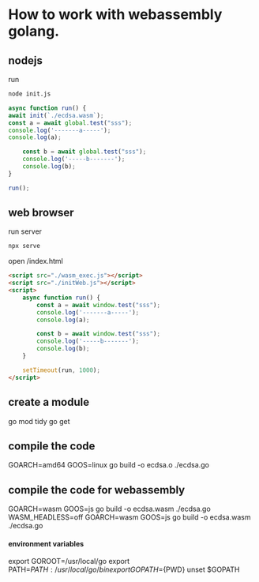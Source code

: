 # How to work with webassembly golang.

## nodejs
run
```bash
node init.js
```
```js
async function run() {
await init(`./ecdsa.wasm`);
const a = await global.test("sss");
console.log('-------a-----');
console.log(a);

    const b = await global.test("sss");
    console.log('-----b-------');
    console.log(b);
}

run();
```

## web browser
run server
```bash
npx serve
```
open /index.html
```html
<script src="./wasm_exec.js"></script>
<script src="./initWeb.js"></script>
<script>
    async function run() {
        const a = await window.test("sss");
        console.log('-------a-----');
        console.log(a);

        const b = await window.test("sss");
        console.log('-----b-------');
        console.log(b);
    }

    setTimeout(run, 1000);
</script>
```

## create a module
go mod tidy
go get

## compile the code
GOARCH=amd64 GOOS=linux go build -o ecdsa.o ./ecdsa.go

## compile the code for webassembly
GOARCH=wasm GOOS=js go build -o ecdsa.wasm ./ecdsa.go
WASM_HEADLESS=off GOARCH=wasm GOOS=js go build -o ecdsa.wasm ./ecdsa.go

#### environment variables
export GOROOT=/usr/local/go
export PATH=$PATH:/usr/local/go/bin
export GOPATH=${PWD}
unset $GOPATH